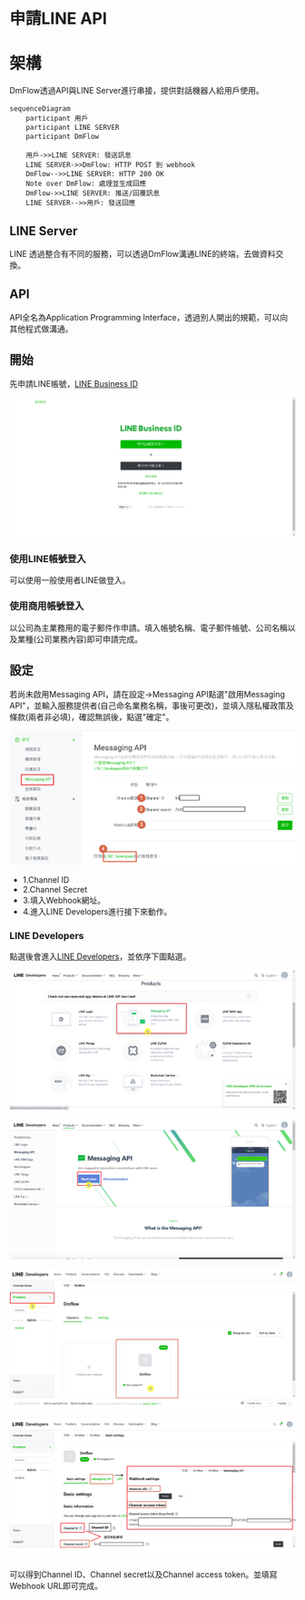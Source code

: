 # 申請LINE API

# 架構
DmFlow透過API與LINE Server進行串接，提供對話機器人給用戶使用。

``` mermaid
sequenceDiagram
    participant 用戶
    participant LINE SERVER
    participant DmFlow

    用戶->>LINE SERVER: 發送訊息
    LINE SERVER->>DmFlow: HTTP POST 到 webhook
    DmFlow-->>LINE SERVER: HTTP 200 OK
    Note over DmFlow: 處理並生成回應
    DmFlow->>LINE SERVER: 推送/回覆訊息
    LINE SERVER-->>用戶: 發送回應
```

## LINE Server

LINE 透過整合有不同的服務，可以透過DmFlow溝通LINE的終端，去做資料交換。

## API

API全名為Application Programming Interface，透過別人開出的規範，可以向其他程式做溝通。

## 開始
先申請LINE帳號，[LINE Business ID](https://account.line.biz/login)

![](../../../../../../images/tw/line-002.png)

### 使用LINE帳號登入
可以使用一般使用者LINE做登入。

### 使用商用帳號登入
以公司為主業務用的電子郵件作申請。填入帳號名稱、電子郵件帳號、公司名稱以及業種(公司業務內容)即可申請完成。

## 設定

若尚未啟用Messaging API，請在設定->Messaging API點選"啟用Messaging API"，並輸入服務提供者(自己命名業務名稱，事後可更改)，並填入隱私權政策及條款(兩者非必填)，確認無誤後，點選"確定"。

![](../../../../../../images/tw/line-003.png)

- 1.Channel ID
- 2.Channel Secret
- 3.填入Webhook網址。
- 4.進入LINE Developers進行接下來動作。

### LINE Developers

點選後會進入[LINE Developers](https://developers.line.biz/en/)，並依序下圖點選。

![](../../../../../../images/tw/line-004.png)

![](../../../../../../images/tw/line-005.png)

![](../../../../../../images/tw/line-006.png)

![](../../../../../../images/tw/line-007.png)

可以得到Channel ID、Channel secret以及Channel access token。並填寫Webhook URL即可完成。
